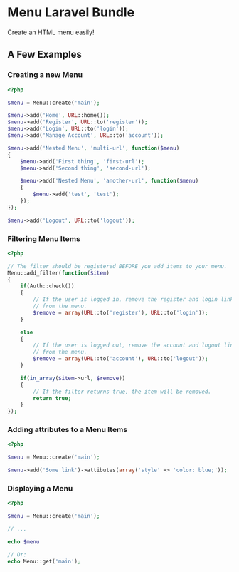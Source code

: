 # Menu Laravel Bundle

Create an HTML menu easily!

## A Few Examples

### Creating a new Menu

```php
<?php

$menu = Menu::create('main');

$menu->add('Home', URL::home());
$menu->add('Register', URL::to('register'));
$menu->add('Login', URL::to('login'));
$menu->add('Manage Account', URL::to('account'));

$menu->add('Nested Menu', 'multi-url', function($menu)
{
	$menu->add('First thing', 'first-url');
	$menu->add('Second thing', 'second-url');

	$menu->add('Nested Menu', 'another-url', function($menu)
	{
		$menu->add('test', 'test');
	});
});

$menu->add('Logout', URL::to('logout'));
```

### Filtering Menu Items

```php
<?php

// The filter should be registered BEFORE you add items to your menu.
Menu::add_filter(function($item)
{
	if(Auth::check())
	{
		// If the user is logged in, remove the register and login links
		// from the menu.
		$remove = array(URL::to('register'), URL::to('login'));
	}

	else
	{
		// If the user is logged out, remove the account and logout links
		// from the menu.
		$remove = array(URL::to('account'), URL::to('logout'));			
	}

	if(in_array($item->url, $remove))
	{
		// If the filter returns true, the item will be removed.
		return true;
	}
});
```

### Adding attributes to a Menu Items
```php
<?php

$menu = Menu::create('main');

$menu->add('Some link')->attibutes(array('style' => 'color: blue;'));

```

### Displaying a Menu

```php
<?php

$menu = Menu::create('main');

// ...

echo $menu

// Or:
echo Menu::get('main');
```